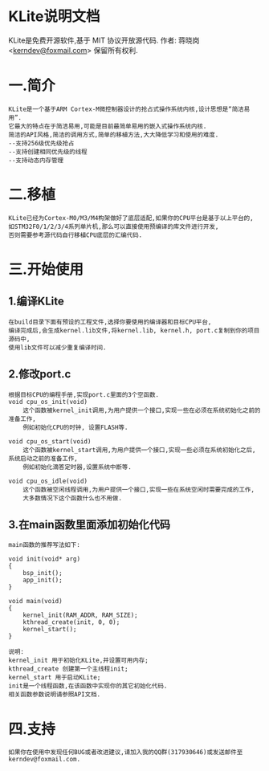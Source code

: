 KLite说明文档
=====================
KLite是免费开源软件,基于 MIT 协议开放源代码.
作者: 蒋晓岗\<kerndev@foxmail.com> 保留所有权利.

# 一.简介
	KLite是一个基于ARM Cortex-M微控制器设计的抢占式操作系统内核,设计思想是“简洁易用”.  
	它最大的特点在于简洁易用,可能是目前最简单易用的嵌入式操作系统内核.  
	简洁的API风格,简洁的调用方式,简单的移植方法,大大降低学习和使用的难度.  
	--支持256级优先级抢占  
	--支持创建相同优先级的线程  
	--支持动态内存管理  

# 二.移植
	KLite已经为Cortex-M0/M3/M4构架做好了底层适配,如果你的CPU平台是基于以上平台的,
	如STM32F0/1/2/3/4系列单片机,那么可以直接使用预编译的库文件进行开发,  
	否则需要参考源代码自行移植CPU底层的汇编代码.

# 三.开始使用
## 1.编译KLite
	在build目录下面有预设的工程文件,选择你要使用的编译器和目标CPU平台,  
	编译完成后,会生成kernel.lib文件,将kernel.lib, kernel.h, port.c复制到你的项目源码中,
	使用lib文件可以减少重复编译时间.

## 2.修改port.c
	根据目标CPU的编程手册,实现port.c里面的3个空函数.
	void cpu_os_init(void)
		这个函数被kernel_init调用,为用户提供一个接口,实现一些在必须在系统初始化之前的准备工作,
		例如初始化CPU的时钟, 设置FLASH等.
		
	void cpu_os_start(void)
		这个函数被kernel_start调用,为用户提供一个接口,实现一些必须在系统初始化之后,系统启动之前的准备工作,
		例如初始化滴答定时器,设置系统中断等.
		
	void cpu_os_idle(void)
		这个函数被空闲线程调用,为用户提供一个接口,实现一些在系统空闲时需要完成的工作,
		大多数情况下这个函数什么也不用做.

## 3.在main函数里面添加初始化代码
	main函数的推荐写法如下:
```
void init(void* arg)
{
	bsp_init();
	app_init();
}

void main(void)
{
	kernel_init(RAM_ADDR, RAM_SIZE);
	kthread_create(init, 0, 0);
	kernel_start();
}
```
	说明:
	kernel_init 用于初始化KLite,并设置可用内存;  
	kthread_create 创建第一个主线程init;  
	kernel_start 用于启动KLite;  
	init是一个线程函数,在该函数中实现你的其它初始化代码.  
	相关函数参数说明请参照API文档.  

# 四.支持
	如果你在使用中发现任何BUG或者改进建议,请加入我的QQ群(317930646)或发送邮件至kerndev@foxmail.com.  

	